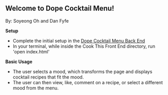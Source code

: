 <h2>Welcome to Dope Cocktail Menu!</h2>

By: Soyeong Oh and Dan Fyfe

**Setup**
- Complete the initial setup in the [Dope Cocktail Menu Back End](https://github.com/danfyfe/DopeCocktailMenu_BackEnd)
- In your terminal, while inside the Cook This Front End directory, run 'open index.html'

**Basic Usage**
- The user selects a mood, which transforms the page and displays cocktail recipes that fit the mood.
- The user can then view, like, comment on a recipe, or select a different mood from the menu.


